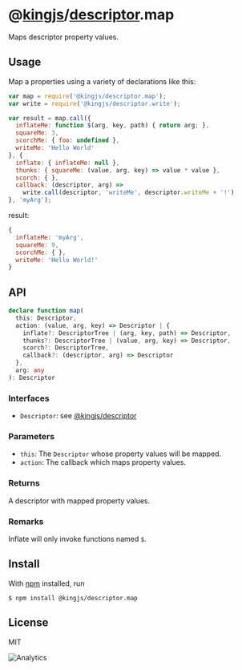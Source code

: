 # @[kingjs](https://www.npmjs.com/package/kingjs)/[descriptor](https://www.npmjs.com/package/@kingjs/descriptor).map
Maps descriptor property values.
## Usage
Map a properties using a variety of declarations like this:
```js
var map = require('@kingjs/descriptor.map');
var write = require('@kingjs/descriptor.write');

var result = map.call({
  inflateMe: function $(arg, key, path) { return arg; },
  squareMe: 3,
  scorchMe: { foo: undefined },
  writeMe: 'Hello World'  
}, {
  inflate: { inflateMe: null },
  thunks: { squareMe: (value, arg, key) => value * value },
  scorch: { },
  callback: (descriptor, arg) =>
    write.call(descriptor, 'writeMe', descriptor.writeMe + '!')
}, 'myArg');
```
result:
```js
{
  inflateMe: 'myArg',
  squareMe: 9,
  scorchMe: { },
  writeMe: 'Hello World!'
}
```
## API
```ts
declare function map(
  this: Descriptor,
  action: (value, arg, key) => Descriptor | {
    inflate?: DescriptorTree | (arg, key, path) => Descriptor,
    thunks?: DescriptorTree | (value, arg, key) => Descriptor,
    scorch?: DescriptorTree,
    callback?: (descriptor, arg) => Descriptor
  },
  arg: any
): Descriptor
```
### Interfaces
- `Descriptor`: see [@kingjs/descriptor][descriptor]
### Parameters
- `this`: The `Descriptor` whose property values will be mapped.
- `action`: The callback which maps property values.
### Returns
A descriptor with mapped property values.
### Remarks
Inflate will only invoke functions named `$`.
## Install
With [npm](https://npmjs.org/) installed, run
```
$ npm install @kingjs/descriptor.map
```
## License
MIT

![Analytics](https://analytics.kingjs.net/descriptor/map)

  [descriptor]: https://www.npmjs.com/package/@kingjs/descriptor
